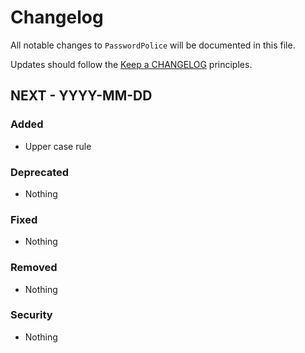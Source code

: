 # Changelog

All notable changes to `PasswordPolice` will be documented in this file.

Updates should follow the [Keep a CHANGELOG](http://keepachangelog.com/) principles.

## NEXT - YYYY-MM-DD

### Added
- Upper case rule

### Deprecated
- Nothing

### Fixed
- Nothing

### Removed
- Nothing

### Security
- Nothing
